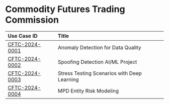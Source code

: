# Commodity Futures Trading Commission
| Use Case ID | Title |
|:----------- |:----- |
| [CFTC-2024-0001](<../individual/CFTC-2024-0001.md>) | Anomaly Detection for Data Quality |
| [CFTC-2024-0002](<../individual/CFTC-2024-0002.md>) | Spoofing Detection AI/ML Project |
| [CFTC-2024-0003](<../individual/CFTC-2024-0003.md>) | Stress Testing Scenarios with Deep Learning |
| [CFTC-2024-0004](<../individual/CFTC-2024-0004.md>) | MPD Entity Risk Modeling |
